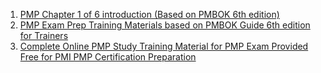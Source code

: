1. [PMP Chapter 1 of 6 introduction (Based on PMBOK 6th edition)](https://www.slideshare.net/ShamilHabet/pmp-chapter-1-of-6-introduction-based-on-pmbok-6th-edition)  
1. [PMP Exam Prep Training Materials based on PMBOK Guide 6th edition for Trainers](https://www.slideshare.net/ReadytoTrain1/pmp-exam-prep-training-materials-based-on-pmbok-guide-6th-edition-for-trainers)  
1. [Complete Online PMP Study Training Material for PMP Exam Provided Free for PMI PMP Certification Preparation](https://www.slideshare.net/HariSKrishna2/free-pmp-training-material-for-pmi-pmp-certification-preparation)  
